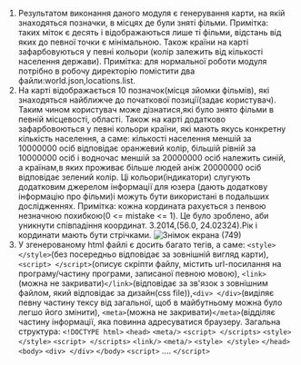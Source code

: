 1. Результатом виконання даного модуля є генерування карти, на якій знаходяться позначки, в місцях де були зняті фільми. Примітка: таких міток є десять 
і відображаються лише ті фільми, відстань від яких до певної точки є мінімальною. Також країни на карті зафарбовуються у певні кольори
(колір залежить від кількості населення держави).
Примітка: для нормальної роботи модуля потрібно в робочу директорію помістити два файли:world.json,locations.list.
2. На карті відображається 10 позначок(місця зйомки фільмів), які знаходяться найближче до початкової позиції(задає користувач). 
Таким чином користувач може дізнатися,які було знято фільми в певній місцевості, області. Також на карті додатково зафарбовоються у певні кольори країни, які мають якусь конкретну
кількість населення, а саме: кількості населення  меншій за 10000000 осіб відповідає оранжевий колір, більшій рівній за 10000000 осіб і водночас меншій за 20000000 осіб належить 
синій, а країнам,в яких проживає більше людей аніж 20000000 осіб відповідає зелений колір. Ці кольори(індикатори) слугують додатковим джерелом інформації для юзера
(дають додаткову інформацію про фільми)і можуть бути використані в подальших дослідженнях.
Примітка: кожна кордината рахується з пенвою незначною похибкою(0 <= mistake <= 1). Це було зроблено, аби уникнути співпадіння координат.
3.2014,(56.0, 24.02324).Рік і кординати мають бути стрічками.
![Знімок екрана (749)](https://user-images.githubusercontent.com/73779019/108106267-66fa0a00-7096-11eb-84ce-62b1b94075ab.png)
4. У згенерованому html файлі є досить багато тегів, а саме: `<style> </style>`(без посередньо відповідає за зовнішній вигляд карти), `<script> </script>`(описує скріпти файлу, 
містить url-посилання на програму/частину програми, записаної певною мовою), `<link>`(можна не закривати)`</link>`(відповідає за зв'язок з зовнішним файлом, який 
відповідає за дизайн(css file)),`<div> </div>`(виділяє певну частину тексу від загальної, щоб в майбутньому можна було легшо його змінити),
`<meta>`(можна не закривати)`</meta>`(відділяє частину інформації, яка повинна адресуватися браузеру.
Загальна структура:
 `<!DOCTYPE html>`
  `<head>` 
    `<meta/>`
      `<script> </scripts>`
    `<style> </style>`
    `<script> </scripts>`
    `<link/>`
      `<meta/>`
      `<style> </style>`
`</head>`
`<body>`
  `<div> </div>`
`</body>`
`<script>`
....
`</script>`
